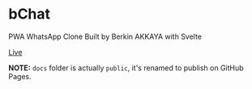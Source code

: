 # bChat

PWA WhatsApp Clone Built by Berkin AKKAYA with Svelte

[Live](https://berkinakkaya.github.io/bChat/)

**NOTE:** `docs` folder is actually `public`, it's renamed to publish on GitHub Pages.
